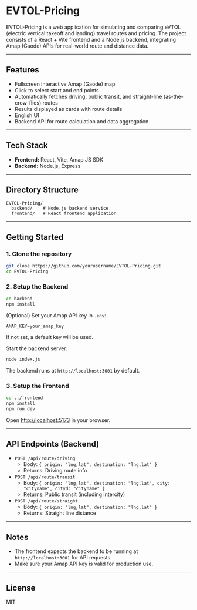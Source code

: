 # EVTOL-Pricing

EVTOL-Pricing is a web application for simulating and comparing eVTOL (electric vertical takeoff and landing) travel routes and pricing. The project consists of a React + Vite frontend and a Node.js backend, integrating Amap (Gaode) APIs for real-world route and distance data.

---

## Features
- Fullscreen interactive Amap (Gaode) map
- Click to select start and end points
- Automatically fetches driving, public transit, and straight-line (as-the-crow-flies) routes
- Results displayed as cards with route details
- English UI
- Backend API for route calculation and data aggregation

---

## Tech Stack
- **Frontend:** React, Vite, Amap JS SDK
- **Backend:** Node.js, Express

---

## Directory Structure
```
EVTOL-Pricing/
  backend/    # Node.js backend service
  frontend/   # React frontend application
```

---

## Getting Started

### 1. Clone the repository
```bash
git clone https://github.com/yourusername/EVTOL-Pricing.git
cd EVTOL-Pricing
```

### 2. Setup the Backend
```bash
cd backend
npm install
```
(Optional) Set your Amap API key in `.env`:
```
AMAP_KEY=your_amap_key
```
If not set, a default key will be used.

Start the backend server:
```bash
node index.js
```
The backend runs at `http://localhost:3001` by default.

### 3. Setup the Frontend
```bash
cd ../frontend
npm install
npm run dev
```
Open [http://localhost:5173](http://localhost:5173) in your browser.

---

## API Endpoints (Backend)
- `POST /api/route/driving`
  - Body: `{ origin: "lng,lat", destination: "lng,lat" }`
  - Returns: Driving route info
- `POST /api/route/transit`
  - Body: `{ origin: "lng,lat", destination: "lng,lat", city: "cityname", cityd: "cityname" }`
  - Returns: Public transit (including intercity)
- `POST /api/route/straight`
  - Body: `{ origin: "lng,lat", destination: "lng,lat" }`
  - Returns: Straight line distance

---

## Notes
- The frontend expects the backend to be running at `http://localhost:3001` for API requests.
- Make sure your Amap API key is valid for production use.

---

## License
MIT 